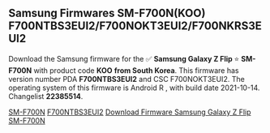 <h2>Samsung Firmwares SM-F700N(KOO) F700NTBS3EUI2/F700NOKT3EUI2/F700NKRS3EUI2</h2>
Download the Samsung firmware for the ✅ <strong>Samsung Galaxy Z Flip </strong> ⭐ <strong>SM-F700N</strong> with product code <strong>KOO</strong> <strong> from South Korea</strong>. This firmware has version number PDA <strong>F700NTBS3EUI2</strong> and CSC F700NOKT3EUI2. The operating system of this firmware is Android R , with build date 2021-10-14. Changelist <strong>22385514</strong>.


[SM-F700N](https://samfirm.shop/samsung/model/SM-F700N)
[F700NTBS3EUI2](https://samfirm.shop/samsung/pda/F700NTBS3EUI2)
[Download Firmware Samsung Galaxy Z Flip SM-F700N](https://samfirm.shop/samsung/firmware/465182)
